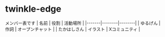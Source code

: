# twinkle-edge
メンバー表です
| 名前 | 役割 | 活動場所 |
|-------|--------|--------|
| ゆるげん | 作詞 | オープンチャット |
| たかはしさん | イラスト | Xコミュニティ |
